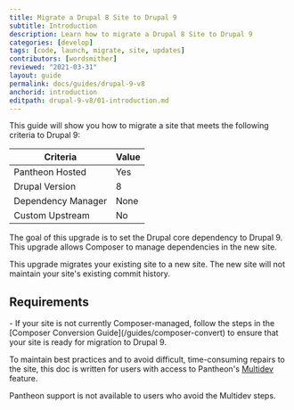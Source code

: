 ```yaml
---
title: Migrate a Drupal 8 Site to Drupal 9
subtitle: Introduction
description: Learn how to migrate a Drupal 8 Site to Drupal 9
categories: [develop]
tags: [code, launch, migrate, site, updates]
contributors: [wordsmither]
reviewed: "2021-03-31"
layout: guide
permalink: docs/guides/drupal-9-v8
anchorid: introduction
editpath: drupal-9-v8/01-introduction.md
---
```


This guide will show you how to migrate a site that meets the following criteria to Drupal 9:

|Criteria|Value
|---|---
|Pantheon Hosted| Yes
|Drupal Version| 8
|Dependency Manager| None
|Custom Upstream| No

The goal of this upgrade is to set the Drupal core dependency to Drupal 9. This upgrade allows Composer to manage dependencies in the new site.

<Alert title="Note" type="info" >
This upgrade migrates your existing site to a new site. The new site will not maintain your site's existing commit history.
</Alert>

## Requirements

<Partial file="drupal-9/upgrade-site-requirements.md" />
- If your site is not currently Composer-managed, follow the steps in the [Composer Conversion Guide](/guides/composer-convert) to ensure that your site is ready for migration to Drupal 9.

<Alert title="Multidev Required" type="danger">

To maintain best practices and to avoid difficult, time-consuming repairs to the site, this doc is written for users with access to Pantheon's [Multidev](/multidev) feature.

Pantheon support is not available to users who avoid the Multidev steps.

</Alert>